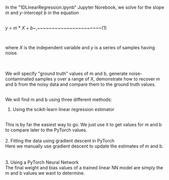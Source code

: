 In the "1DLinearRegression.ipynb" Jupyter Norebook, we solve for the slope $m$ and $y$-intercept $b$ in the equation 
<br>
<br>

$y$ = $m$ * $X$ + $b$~,~~~~~~~~~~~~~~~~~~~~~~(1)

<br>

where $X$ is the independent variable and $y$ is a series of samples having noise. 
 
<br>
<br>
We will specify "ground truth" values of m and b, generate noise-contaminated samples y over a range of X, demonstrate how to recover m and b from the noisy data and compare them to the ground truth values. 
<br>
<br>

We will find m and b using three different methods:
<br>
1. Using the scikit-learn linear regression estimator
<br>
This is by far the easiest way to go. We just use it to get values for m and b to compare later to the PyTorch values. 
<br>
<br>
2. Fitting the data using gradient descent in PyTorch
<br>
Here we manually use gradient descent to update the estimates of m and b. 
<br>
<br>
<br>
3. Using a PyTorch Neural Network
<br>
The final weight and bias values of a trained linear NN model are simply the m and b values we want to determine.
<br>
<br>

